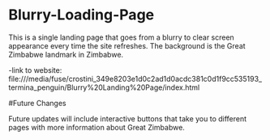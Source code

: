 # Blurry-Loading-Page
This is a single landing page that goes from a blurry to clear screen appearance every time the site refreshes. The background is the Great Zimbabwe landmark in Zimbabwe.

-link to website: file:///media/fuse/crostini_349e8203e1d0c2ad1d0acdc381c0d1f9cc535193_termina_penguin/Blurry%20Landing%20Page/index.html

#Future Changes


Future updates will include interactive buttons that take you to different pages with more information about Great Zimbabwe.
